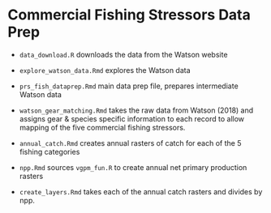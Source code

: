 # Commercial Fishing Stressors Data Prep
- `data_download.R` downloads the data from the Watson website
- `explore_watson_data.Rmd` explores the Watson data
- `prs_fish_dataprep.Rmd` main data prep file, prepares intermediate Watson data


- `watson_gear_matching.Rmd` takes the raw data from Watson (2018) and assigns gear & species specific information to each record to allow mapping of the five commercial fishing stressors.
- `annual_catch.Rmd` creates annual rasters of catch for each of the 5 fishing categories
- `npp.Rmd` sources `vgpm_fun.R` to create annual net primary production rasters
- `create_layers.Rmd` takes each of the annual catch rasters and divides by npp.
